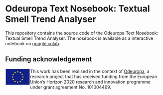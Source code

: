# Odeuropa Text Nosebook: Textual Smell Trend Analyser
This repository contains the source code of the Odeuropa Text Nosebook: Textual Smell Trend Analyser. The nosebook is available as a interactive notebook on [google colab](https://colab.research.google.com/drive/19Pr1ehm1TftXNXKJ0WGGh2jzaZ-ixhJ7?usp=sharing). 

## Funding acknowledgement

<img src="https://github.com/Odeuropa/.github/raw/main/profile/eu-logo.png" width="80" height="54" align="left" alt="EU logo" />

This work has been realised in the context of [Odeuropa](https://odeuropa.eu/), a research project that has received funding from the European Union’s Horizon 2020 research and innovation programme under grant agreement No. 101004469.
